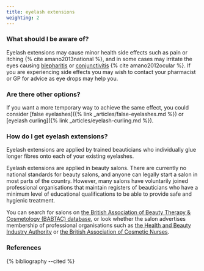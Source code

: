 ```yaml
---
title: eyelash extensions
weighting: 2
---
```


### What should I be aware of?

Eyelash extensions may cause minor health side effects such as pain or itching {% cite amano2013national %}, and in some cases may irritate the eyes causing [blepharitis](https://www.nhs.uk/conditions/blepharitis/) or [conjunctivitis](https://www.nhs.uk/conditions/conjunctivitis/) {% cite amano2012ocular %}. If you are experiencing side effects you may wish to contact your pharmacist or GP for advice as eye drops may help you.

### Are there other options?

If you want a more temporary way to achieve the same effect, you could consider [false eyelashes]({% link _articles/false-eyelashes.md %}) or [eyelash curling]({% link _articles/eyelash-curling.md %}).

### How do I get eyelash extensions?

Eyelash extensions are applied by trained beauticians who individually glue longer fibres onto each of your existing eyelashes.

Eyelash extensions are applied in beauty salons. There are currently no national standards for beauty salons, and anyone can legally start a salon in most parts of the country. However, many salons have voluntarily joined professional organisations that maintain registers of beauticians who have a minimum level of educational qualifications to be able to provide safe and hygienic treatment. 

You can search for salons on [the British Association of Beauty Therapy & Cosmetology (BABTAC) database](https://www.babtac.com/salons), or look whether the salon advertises membership of professional organisations such as [the Health and Beauty Industry Authority](https://habia.org/) or [the British Association of Cosmetic Nurses](https://www.bacn.org.uk/).

### References

{% bibliography --cited %}
